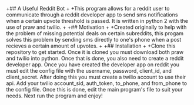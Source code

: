 +## A Useful Reddit Bot
+
+This program allows for a reddit user to communicate through a reddit developer app to send sms notifications when a certain upvote threshold is passed.
It is written in python 2 with the use of praw and twilio.
+
+## Motivation
+
+Created originally to help with the problem of missing potential deals on certain subreddits, this progam solves this problem by sending sms directly to one's phone when a post recieves a certain amount of upvotes.
+
+## Installation
+
+Clone this repository to get started. Once it is cloned you must download both praw and twilio into python. Once that is done, you also need to create a reddit developer app. Once you have created the developer app on reddit you must edit the config file with the username, password, client_id, and client_secret. After doing this you must create a twilio account to use their api. Add your twilio account_sid, auth_token, to_phone, and from_phone to the config file. Once this is done, edit the main program's file to suit your needs. Next run the program and enjoy!
